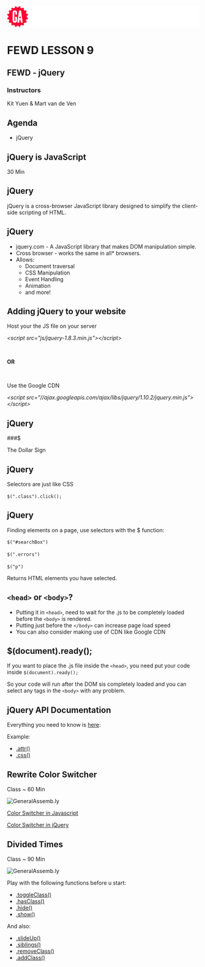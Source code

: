 ![General Assembly](../assets/images/ga.png)
# FEWD LESSON 9

## FEWD - jQuery

### Instructors
Kit Yuen & Mart van de Ven



## Agenda
<aside class="notes"></aside>

* jQuery



## jQuery __is__ JavaScript
<aside class="notes">30 Min</aside>



## jQuery
<aside class="notes"></aside>

jQuery is a cross-browser JavaScript library designed to simplify the client-side scripting of HTML.



## jQuery
<aside class="notes"></aside>

* jquery.com - A JavaScript library that makes DOM manipulation simple.
* Cross browser - works the same in all* browsers. 
* Allows:
  * Document traversal
  * CSS Manipulation
  * Event Handling
  * Animation
  * and more!



## Adding jQuery to your website
<aside class="notes"></aside>

Host your the JS file on your server

_&lt;script src="js/jquery-1.8.3.min.js"&gt;&lt;/script&gt;_

<br>

__OR__

<br>

Use the Google CDN

_&lt;script src="//ajax.googleapis.com/ajax/libs/jquery/1.10.2/jquery.min.js"&gt;&lt;/script&gt;_



## jQuery
<aside class="notes"></aside>

###$

The Dollar Sign



## jQuery
<aside class="notes"></aside>

Selectors are just like CSS

```$(".class").click();```



## jQuery
<aside class="notes"></aside>

Finding elements on a page, use selectors with the $ function:

```
$("#searchBox")

$(".errors")

$("p")
```

Returns HTML elements you have selected.



## `<head>` or `<body>`?
<aside class="notes"></aside>

* Putting it in `<head>`, need to wait for the .js to be completely loaded before the `<body>` is rendered.
* Putting just before the `</body>` can increase page load speed
* You can also consider making use of CDN like Google CDN



## $(document).ready();
<aside class="notes"></aside>

If you want to place the .js file inside the `<head>`, you need put your code inside
```$(document).ready();```

So your code will run after the DOM sis completely loaded and you can select any tags in the `<body>` with any problem.



## jQuery API Documentation
<aside class="notes"></aside>

Everything you need to know is [here](http://api.jquery.com/): 

Example:
* [.attr()](http://api.jquery.com/attr/)
* [.css()](http://api.jquery.com/css/)



## Rewrite Color Switcher
<aside class="notes">Class ~ 60 Min</aside>

![GeneralAssemb.ly](../assets/images/icons/exercise_icon_md.png)

[Color Switcher in Javascript](http://codepen.io/nevan/pen/kBItz)

[Color Switcher in jQuery](http://codepen.io/nevan/pen/dmklG)



## Divided Times
<aside class="notes">Class ~ 90 Min</aside>

![GeneralAssemb.ly](../assets/images/icons/exercise_icon_md.png)

Play with the following functions before u start:
* [.toggleClass()](http://api.jquery.com/toggleClass/)
* [.hasClass()](http://api.jquery.com/hasClass/)
* [.hide()](http://api.jquery.com/hide/)
* [.show()](http://api.jquery.com/show/)

And also:
* [.slideUp()](http://api.jquery.com/slideUp/)
* [.siblings()](http://api.jquery.com/siblings/)
* [.removeClass()](http://api.jquery.com/removeClass/)
* [.addClass()](http://api.jquery.com/addClass/)